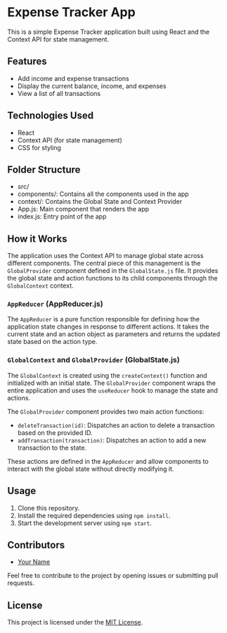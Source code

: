 # Expense Tracker App

This is a simple Expense Tracker application built using React and the Context API for state management.

## Features

- Add income and expense transactions
- Display the current balance, income, and expenses
- View a list of all transactions

## Technologies Used
* React
* Context API (for state management)
* CSS for styling

## Folder Structure
* src/
* components/: Contains all the components used in the app
* context/: Contains the Global State and Context Provider
* App.js: Main component that renders the app
* index.js: Entry point of the app

## How it Works

The application uses the Context API to manage global state across different components. The central piece of this management is the `GlobalProvider` component defined in the `GlobalState.js` file. It provides the global state and action functions to its child components through the `GlobalContext` context.

### `AppReducer` (AppReducer.js)

The `AppReducer` is a pure function responsible for defining how the application state changes in response to different actions. It takes the current state and an action object as parameters and returns the updated state based on the action type.

### `GlobalContext` and `GlobalProvider` (GlobalState.js)

The `GlobalContext` is created using the `createContext()` function and initialized with an initial state. The `GlobalProvider` component wraps the entire application and uses the `useReducer` hook to manage the state and actions.

The `GlobalProvider` component provides two main action functions:

- `deleteTransaction(id)`: Dispatches an action to delete a transaction based on the provided ID.
- `addTransaction(transaction)`: Dispatches an action to add a new transaction to the state.

These actions are defined in the `AppReducer` and allow components to interact with the global state without directly modifying it.

## Usage

1. Clone this repository.
2. Install the required dependencies using `npm install`.
3. Start the development server using `npm start`.

## Contributors

- [Your Name](https://github.com/dnich02f)

Feel free to contribute to the project by opening issues or submitting pull requests.

## License

This project is licensed under the [MIT License](LICENSE).

